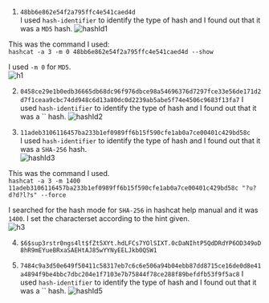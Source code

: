 1. `48bb6e862e54f2a795ffc4e541caed4d`   
I used `hash-identifier` to identify the type of hash and I found out that it was a `MD5` hash.
![hashId1](https://github.com/anasAnonymous/Digital-Forensics/assets/123714177/2c1f3a33-463e-4e99-81d4-55bfef0ec8c7)     

This was the command I used:     
`hashcat -a 3 -m 0 48bb6e862e54f2a795ffc4e541caed4d --show`    

I used `-m 0` for `MD5`.    
![h1](https://github.com/anasAnonymous/Digital-Forensics/assets/123714177/599b24db-0eec-4aa4-928d-8f2e40492347)


2. `0458ce29e1b0edb36665db68dc96f976dbce98a54696376d7297fce33e56de171d2d7f1ceaa9cbc74dd948c6d13a80dc0d2239ab5abe5f74e4506c9683f13fa7` 
I used `hash-identifier` to identify the type of hash and I found out that it was a `` hash.
![hashId2](https://github.com/anasAnonymous/Digital-Forensics/assets/123714177/aff7fc9e-283b-4ca1-8396-b9fea016b875)
 



3. `11adeb3106116457ba233b1ef0989ff6b15f590cfe1ab0a7ce00401c429bd58c`     
I used `hash-identifier` to identify the type of hash and I found out that it was a `SHA-256` hash.    
![hashId3](https://github.com/anasAnonymous/Digital-Forensics/assets/123714177/f4b7210b-f21a-4d40-ae83-006d3cefc92e)     

This was the command I used.    
`hashcat -a 3 -m 1400 11adeb3106116457ba233b1ef0989ff6b15f590cfe1ab0a7ce00401c429bd58c "?u?d?d?l?s" --force`

I searched for the hash mode for `SHA-256` in hashcat help manual and it was `1400`. I set the characterset according to the hint given.     
![h3](https://github.com/anasAnonymous/Digital-Forensics/assets/123714177/5a927c2d-b125-4d91-8585-8070c16b3fc2)




4. `$6$sup3rstr0ngs4lt$fZt5XYt.hdLFCs7YOlSIXT.0cDaNIhtP5QdDRdYP6OD349oD8hR9mEYueBRxaSAEHtAJ85wYYNyEELJkb0QSW1`    



5. `7484c9a3d50e649f50411c58317eb7c6c6e506a94b04ebb87dd8715ce16de0d8e41a4894f9be4bbc7dbc204e1f7103e7b75844f78ce288f89befdfb53f9f5ac8` 
I used `hash-identifier` to identify the type of hash and I found out that it was a `` hash.
![hashId5](https://github.com/anasAnonymous/Digital-Forensics/assets/123714177/8cb27878-2c0b-448f-b6de-dbb4596864b4)

  
